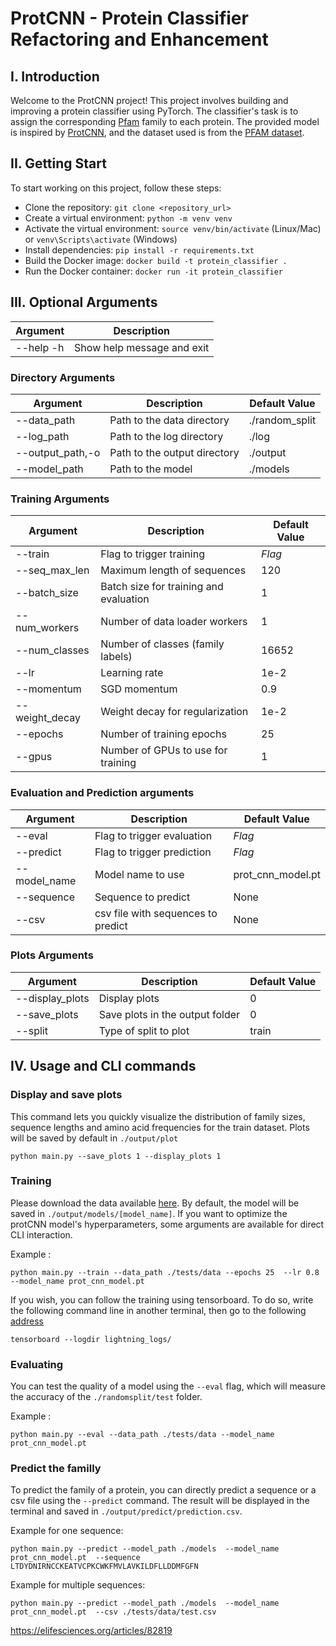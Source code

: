 # ProtCNN - Protein Classifier Refactoring and Enhancement

## I. Introduction

Welcome to the ProtCNN project! This project involves building and improving a protein classifier using PyTorch. The classifier's task is to assign the corresponding [Pfam](https://en.wikipedia.org/wiki/Pfam) family to each protein. The provided model is inspired by [ProtCNN](https://www.biorxiv.org/content/10.1101/626507v3.full), and the dataset used is from the [PFAM dataset](https://www.kaggle.com/datasets/googleai/pfam-seed-random-split).

## II. Getting Start

To start working on this project, follow these steps:

* Clone the repository: ```git clone <repository_url>```
* Create a virtual environment: ```python -m venv venv ```
* Activate the virtual environment: ```source venv/bin/activate``` (Linux/Mac) or ```venv\Scripts\activate``` (Windows)
* Install dependencies: ```pip install -r requirements.txt```
* Build the Docker image: ```docker build -t protein_classifier .```
* Run the Docker container: ```docker run -it protein_classifier```


## III. Optional Arguments


| Argument          | Description                      |
|-------------------|----------------------------------|
| --help -h         | Show help message and exit       |

### Directory Arguments

| Argument          | Description                      | Default Value       |
|-------------------|----------------------------------|---------------------|
| --data_path       | Path to the data directory       | ./random_split      |
| --log_path        | Path to the log directory        | ./log               |
| --output_path,-o  | Path to the output directory     | ./output            |
| --model_path      | Path to the model                | ./models            |


### Training Arguments

| Argument          | Description                                | Default Value       |
|-------------------|--------------------------------------------|---------------------|
| --train           | Flag to trigger training                   | _Flag_              |
| --seq_max_len     | Maximum length of sequences                | 120                 |
| --batch_size      | Batch size for training and evaluation     | 1                   |
| --num_workers     | Number of data loader workers              | 1                   |
| --num_classes     | Number of classes (family labels)          | 16652               |
| --lr              | Learning rate                              | 1e-2                |
| --momentum        | SGD momentum                               | 0.9                 |
| --weight_decay    | Weight decay for regularization            | 1e-2                |
| --epochs          | Number of training epochs                  | 25                  |
| --gpus            | Number of GPUs to use for training         | 1                   |

### Evaluation and Prediction arguments

| Argument          | Description                                | Default Value       |
|-------------------|--------------------------------------------|---------------------|
| --eval            | Flag to trigger evaluation                 | _Flag_              |
| --predict         | Flag to trigger prediction                 | _Flag_              |
| --model_name      | Model name to use                          | prot_cnn_model.pt   |
| --sequence        | Sequence to predict                        | None                |
| --csv             | csv file with sequences to predict         | None                |

### Plots Arguments

| Argument          | Description                                | Default Value       |
|-------------------|--------------------------------------------|---------------------|
| --display_plots   | Display plots                              | 0                   |
| --save_plots      | Save plots in the output folder            | 0                   |
| --split           | Type of split to plot                      | train               |


## IV. Usage and CLI commands

### Display and save plots

This command lets you quickly visualize the distribution of family sizes, sequence lengths and amino acid frequencies for the train dataset. Plots will be saved by default in ```./output/plot```

```
python main.py --save_plots 1 --display_plots 1
```

### Training

Please download the data available [here](https://www.kaggle.com/datasets/googleai/pfam-seed-random-split). By default, the model will be saved in ``./output/models/[model_name]``. If you want to optimize the protCNN model's hyperparameters, some arguments are available for direct CLI interaction.

Example :

```
python main.py --train --data_path ./tests/data --epochs 25  --lr 0.8  --model_name prot_cnn_model.pt
```

If you wish, you can follow the training using tensorboard. To do so, write the following command line in another terminal, then go to the following [address](http://localhost:6006/)

```
tensorboard --logdir lightning_logs/
```

### Evaluating

You can test the quality of a model using the ``--eval`` flag, which will measure the accuracy of the ``./randomsplit/test`` folder.

Example :

```
python main.py --eval --data_path ./tests/data --model_name prot_cnn_model.pt
```

### Predict the familly 

To predict the family of a protein, you can directly predict a sequence or a csv file using the ``--predict`` command. The result will be displayed in the terminal and saved in ``./output/predict/prediction.csv``.


Example for one sequence:

```
python main.py --predict --model_path ./models  --model_name prot_cnn_model.pt  --sequence LTDYDNIRNCCKEATVCPKCWKFMVLAVKILDFLLDDMFGFN
```

Example for multiple sequences:

```
python main.py --predict --model_path ./models  --model_name prot_cnn_model.pt  --csv ./tests/data/test.csv
```


https://elifesciences.org/articles/82819